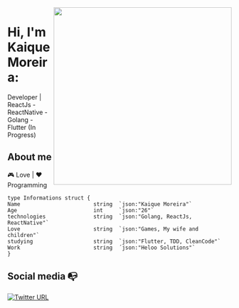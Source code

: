<img align="right" width="400" height="400" src="https://media.giphy.com/media/Lp2DXaHwco9FK/giphy.gif">


# Hi, I'm Kaique Moreira:

Developer | ReactJs - ReactNative - Golang - Flutter (In Progress)

## About me 

 :video_game: Love | :heart: Programming
```
type Informations struct {
Name                       string  `json:"Kaique Moreira"`
Age                        int     `json:"26"`
technologies               string  `json:"Golang, ReactJs, ReactNative"`
Love                       string  `json:"Games, My wife and children"`
studying                   string  `json:"Flutter, TDD, CleanCode"`
Work                       string  ´json:"Heloo Solutions"`
}
```
## Social media :mailbox_with_no_mail:

[![Twitter URL](https://img.shields.io/twitter/url?color=%230072b1&label=connect&logo=linkedin&logoColor=%230072b1&style=flat-square&url=https%3A%2F%2Fwww.linkedin.com%2Fin%2Falejandro-ramirez-ciceros%2F)](https://www.linkedin.com/in/kaique-moreira-logstay/)


